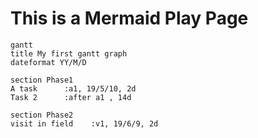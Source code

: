 # This is a Mermaid Play Page

```mermaid
gantt
title My first gantt graph
dateformat YY/M/D

section Phase1
A task      :a1, 19/5/10, 2d
Task 2      :after a1 , 14d

section Phase2
visit in field    :v1, 19/6/9, 2d

```